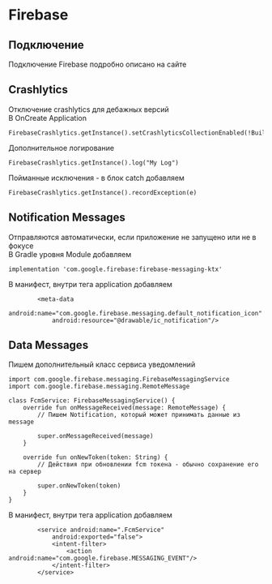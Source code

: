 # Firebase
## Подключение
Подключение Firebase подробно описано на сайте
## Crashlytics
Отключение crashlytics для дебажных версий    
В OnCreate Application
```
FirebaseCrashlytics.getInstance().setCrashlyticsCollectionEnabled(!BuildConfig.DEBUG)
```
Дополнительное логирование
```
FirebaseCrashlytics.getInstance().log("My Log")
```
Пойманные исключения - в блок catch добавляем
```
FirebaseCrashlytics.getInstance().recordException(e)
```
## Notification Messages
Отправляются автоматически, если приложение не запущено или не в фокусе     
В Gradle уровня Module добавляем
```
implementation 'com.google.firebase:firebase-messaging-ktx'
```
В манифест, внутри тега application добавляем
```
        <meta-data
            android:name="com.google.firebase.messaging.default_notification_icon"
            android:resource="@drawable/ic_notification"/>
```
## Data Messages
Пишем дополнительный класс сервиса уведомлений
```
import com.google.firebase.messaging.FirebaseMessagingService
import com.google.firebase.messaging.RemoteMessage

class FcmService: FirebaseMessagingService() {
    override fun onMessageReceived(message: RemoteMessage) {
        // Пишем Notification, который может принимать данные из message

        super.onMessageReceived(message)
    }

    override fun onNewToken(token: String) {
        // Действия при обновлении fcm токена - обычно сохранение его на сервер

        super.onNewToken(token)
    }
}
```
В манифест, внутри тега application добавляем
```
        <service android:name=".FcmService"
            android:exported="false">
            <intent-filter>
                <action android:name="com.google.firebase.MESSAGING_EVENT"/>
            </intent-filter>
        </service>
```
